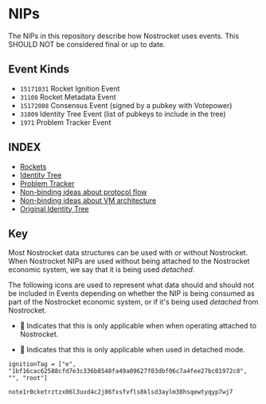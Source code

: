 # NIPs
The NIPs in this repository describe how Nostrocket uses events. This SHOULD NOT be considered final or up to date.

## Event Kinds
* `15171031` Rocket Ignition Event
* `31108` Rocket Metadata Event
* `15172008` Consensus Event (signed by a pubkey with Votepower)
* `31009` Identity Tree Event (list of pubkeys to include in the tree)
* `1971` Problem Tracker Event

## INDEX

* [Rockets](Rockets.md)
* [Identity Tree](SimpleTree.md)
* [Problem Tracker](Problems.md)
* [Non-binding ideas about protocol flow](Flow.md)
* [Non-binding ideas about VM architecture](state.md)
* [Original Identity Tree](Identity.md)

## Key
Most Nostrocket data structures can be used with or without Nostrocket. When Nostrocket NIPs are used without being attached to the Nostrocket economic system, we say that it is being used *detached*. 

The following icons are used to represent what data should and should not be included in Events depending on whether the NIP is being consumed as part of the Nostrocket economic system, or if it's being used *detached* from Nostrocket.

* 🚀 Indicates that this is only applicable when when operating attached to Nostrocket.  

* 🍌 Indicates that this is only applicable when used in detached mode.

`ignitionTag = ["e", "1bf16cac62588cfd7e3c336b8548fa49a09627f03dbf06c7a4fee27bc01972c8", "", "root"]`

`note1r0cketrztzx06l3uxd4c2j86fxsfvfls8klsd3aylm38hsqewtyqyp7wj7`



